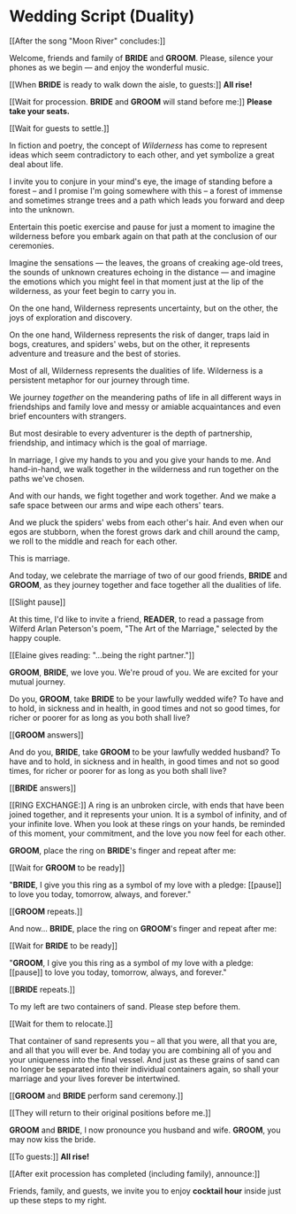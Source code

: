 # Wedding Script (Duality)

[[After the song "Moon River" concludes:]]

Welcome, friends and family of __BRIDE__ and __GROOM__. Please, silence your phones as we begin — and enjoy the wonderful music.

[[When __BRIDE__ is ready to walk down the aisle, to guests:]] 
__All rise!__

[[Wait for procession. __BRIDE__ and __GROOM__ will stand before me:]] 
__Please take your seats.__

[[Wait for guests to settle.]]

In fiction and poetry, the concept of _Wilderness_ has come to represent ideas which seem contradictory to each other, and yet symbolize a great deal about life.

I invite you to conjure in your mind's eye, the image of standing before a forest – and I promise I'm going somewhere with this – a forest of immense and sometimes strange trees and a path which leads you forward and deep into the unknown.

Entertain this poetic exercise and pause for just a moment to imagine the wilderness before you embark again on that path at the conclusion of our ceremonies.

Imagine the sensations — the leaves, the groans of creaking age-old trees, the sounds of unknown creatures echoing in the distance — and imagine the emotions which you might feel in that moment just at the lip of the wilderness, as your feet begin to carry you in.

On the one hand, Wilderness represents uncertainty, but on the other, the joys of exploration and discovery.

On the one hand, Wilderness represents the risk of danger, traps laid in bogs, creatures, and spiders' webs, but on the other, it represents adventure and treasure and the best of stories. 

Most of all, Wilderness represents the dualities of life. Wilderness is a persistent metaphor for our journey through time. 

We journey _together_ on the meandering paths of life in all different ways in friendships and family love and messy or amiable acquaintances and even brief encounters with strangers. 

But most desirable to every adventurer is the depth of partnership, friendship, and intimacy which is the goal of marriage. 

In marriage, I give my hands to you and you give your hands to me. And hand-in-hand, we walk together in the wilderness and run together on the paths we've chosen. 

And with our hands, we fight together and work together. And we make a safe space between our arms and wipe each others' tears. 

And we pluck the spiders' webs from each other's hair. And even when our egos are stubborn, when the forest grows dark and chill around the camp, we roll to the middle and reach for each other. 

This is marriage. 

And today, we celebrate the marriage of two of our good friends, __BRIDE__ and __GROOM__, as they journey together and face together all the dualities of life.

[[Slight pause]]

At this time, I'd like to invite a friend, __READER__, to read a passage from Wilferd Arlan Peterson's poem, "The Art of the Marriage," selected by the happy couple.

[[Elaine gives reading: "...being the right partner."]]

__GROOM__, __BRIDE__, we love you. We're proud of you. We are excited for your mutual journey.

Do you, __GROOM__, take __BRIDE__ to be your lawfully wedded wife? To have and to hold, in sickness and in health, in good times and not so good times, for richer or poorer for as long as you both shall live?

[[__GROOM__ answers]]

And do you, __BRIDE__, take __GROOM__ to be your lawfully wedded husband? To have and to hold, in sickness and in health, in good times and not so good times, for richer or poorer for as long as you both shall live?

[[__BRIDE__ answers]]

[[RING EXCHANGE:]]
A ring is an unbroken circle, with ends that have been joined together, and it represents your union. It is a symbol of infinity, and of your infinite love. When you look at these rings on your hands, be reminded of this moment, your commitment, and the love you now feel for each other.

__GROOM__, place the ring on __BRIDE__'s finger and repeat after me:

[[Wait for __GROOM__ to be ready]]

"__BRIDE__, I give you this ring as a symbol of my love with a pledge: [[pause]] to love you today, tomorrow, always, and forever."

[[__GROOM__ repeats.]]

And now... __BRIDE__, place the ring on __GROOM__'s finger and repeat after me:

[[Wait for __BRIDE__ to be ready]]

"__GROOM__, I give you this ring as a symbol of my love with a pledge: [[pause]] to love you today, tomorrow, always, and forever."

[[__BRIDE__ repeats.]]

To my left are two containers of sand. Please step before them.

[[Wait for them to relocate.]]

That container of sand represents you – all that you were, all that you are, and all that you will ever be.  And today you are combining all of you and your uniqueness into the final vessel.  And just as these grains of sand can no longer be separated into their individual containers again, so shall your marriage and your lives forever be intertwined.

[[__GROOM__ and __BRIDE__ perform sand ceremony.]]

[[They will return to their original positions before me.]]

__GROOM__ and __BRIDE__, I now pronounce you husband and wife. __GROOM__, you may now kiss the bride.

[[To guests:]] __All rise!__

[[After exit procession has completed (including family), announce:]]

Friends, family, and guests, we invite you to enjoy __cocktail hour__ inside just up these steps to my right.

